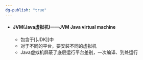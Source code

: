 ```yaml
---
dg-publish: "true"
---
```

- #### JVM(Java虚拟机)——JVM Java virtual machine
	- 包含于[[JDK]]中 
	- 对于不同的平台，要安装不同的虚拟机
	- Java虚拟机屏蔽了底层运行平台差别，一次编译、到处运行
